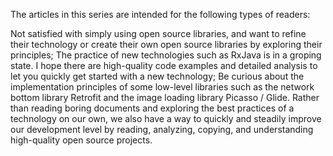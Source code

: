 The articles in this series are intended for the following types of readers:

Not satisfied with simply using open source libraries, and want to refine their technology or create their own open source libraries by exploring their principles;
The practice of new technologies such as RxJava is in a groping state. I hope there are high-quality code examples and detailed analysis to let you quickly get started with a new technology;
Be curious about the implementation principles of some low-level libraries such as the network bottom library Retrofit and the image loading library Picasso / Glide.
Rather than reading boring documents and exploring the best practices of a technology on our own, we also have a way to quickly and steadily improve our development level by reading, analyzing, copying, and understanding high-quality open source projects.
